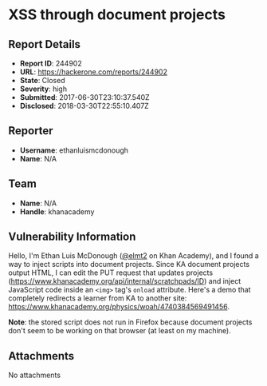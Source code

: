 # XSS through document projects

## Report Details
- **Report ID**: 244902
- **URL**: https://hackerone.com/reports/244902
- **State**: Closed
- **Severity**: high
- **Submitted**: 2017-06-30T23:10:37.540Z
- **Disclosed**: 2018-03-30T22:55:10.407Z

## Reporter
- **Username**: ethanluismcdonough
- **Name**: N/A

## Team
- **Name**: N/A
- **Handle**: khanacademy

## Vulnerability Information
Hello, I'm Ethan Luis McDonough ([@elmt2](https://www.khanacademy.org/profile/elmt2/) on Khan Academy), and I found a way to inject scripts into document projects.  Since KA document projects output HTML, I can edit the PUT request that updates projects (https://www.khanacademy.org/api/internal/scratchpads/ID) and inject JavaScript code inside an `<img>` tag's `onload` attribute.  Here's a demo that completely redirects a learner from KA to another site: https://www.khanacademy.org/physics/woah/4740384569491456.  

**Note**: the stored script does not run in Firefox because document projects don't seem to be working on that browser (at least on my machine).

## Attachments
No attachments
